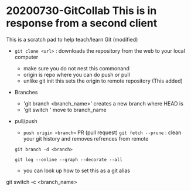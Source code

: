 # 20200730-GitCollab This is in response from a second client
This is a scratch pad to help teach/learn Git (modified)

- `git clone <url>` : downloads the repository from the web to your local computer
  - make sure you do not nest this commonand
  - origin is repo where you can do push or pull
  - unlike git init this sets the origin to remote repository (This added)

- Branches
  - 'git branch <branch_name>' creates a new branch where HEAD is
  - 'git switch <branch name>' move to branch_name

- pull/push
  - `push origin <branch>`
  PR (pull request)
  `git fetch --prune` : clean your git history and removes refrences from remote

  `git branch -d <branch>`

  `git log --online --graph --decorate --all`
    - you can look up how to set this as a git alias

git switch -c <branch_name>
